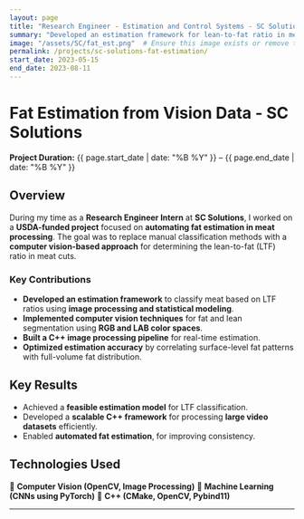 ```yaml
---
layout: page
title: "Research Engineer - Estimation and Control Systems - SC Solutions (Internship)"
summary: "Developed an estimation framework for lean-to-fat ratio in meat using computer vision and nonlinear filtering techniques."
image: "/assets/SC/fat_est.png"  # Ensure this image exists or remove this line
permalink: /projects/sc-solutions-fat-estimation/
start_date: 2023-05-15
end_date: 2023-08-11
---
```


# Fat Estimation from Vision Data - SC Solutions
**Project Duration:** {{ page.start_date | date: "%B %Y" }} – {{ page.end_date | date: "%B %Y" }}

## Overview
During my time as a **Research Engineer Intern** at **SC Solutions**, I worked on a **USDA-funded project** focused on **automating fat estimation in meat processing**. The goal was to replace manual classification methods with a **computer vision-based approach** for determining the lean-to-fat (LTF) ratio in meat cuts.

### **Key Contributions**
- **Developed an estimation framework** to classify meat based on LTF ratios using **image processing and statistical modeling**.
- **Implemented computer vision techniques** for fat and lean segmentation using **RGB and LAB color spaces**.
- **Built a C++ image processing pipeline** for real-time estimation.
- **Optimized estimation accuracy** by correlating surface-level fat patterns with full-volume fat distribution.

## Key Results
- Achieved a **feasible estimation model** for LTF classification.
- Developed a **scalable C++ framework** for processing **large video datasets** efficiently.
- Enabled **automated fat estimation**, for improving consistency.


## Technologies Used
🔹 **Computer Vision (OpenCV, Image Processing)**
🔹 **Machine Learning (CNNs using PyTorch)**
🔹 **C++ (CMake, OpenCV, Pybind11)**

---
